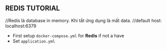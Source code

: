## REDIS TUTORIAL
//Redis là database in memory. Khi tắt ứng dụng là mất data.
//default host:  localhost:6379

- First setup `docker-compose.yml` for **Redis** if not a have
- Set `application.yml`